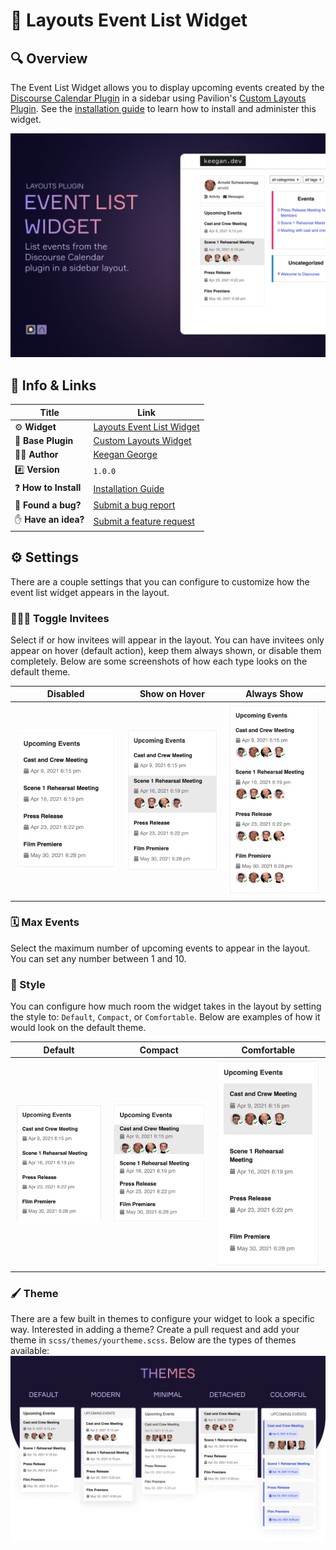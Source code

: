 # 📅 Layouts Event List Widget

## 🔍 Overview

The Event List Widget allows you to display upcoming events created by the [Discourse Calendar Plugin](https://meta.discourse.org/t/discourse-calendar/97376) in a sidebar using Pavilion's [Custom Layouts Plugin](https://meta.discourse.org/t/custom-layouts-plugin/55208). See the [installation guide](https://thepavilion.io/t/installation-and-setup/3200) to learn how to install and administer this widget.

![Banner Image](readme-screenshots/header.png)

## 🔗 Info &amp; Links

| Title                 | Link                                                                                   |
| --------------------- | -------------------------------------------------------------------------------------- |
| ⚙️ **Widget**         | [Layouts Event List Widget](https://github.com/keegangeorge/layouts-event-list-widget) |
| 🔌 **Base Plugin**    | [Custom Layouts Widget](https://meta.discourse.org/t/custom-layouts-plugin/55208)      |
| 👨‍💻 **Author**         | [Keegan George](https://github.com/keegangeorge/)                                      |
| #️⃣ **Version**        | `1.0.0`                                                                                |
| ❓ **How to Install** | [Installation Guide](https://thepavilion.io/t/installation-and-setup/3200)             |
| 🐛 **Found a bug?**   | [Submit a bug report](https://thepavilion.io/w/bug-report/steps/intro)                 |
| ✋ **Have an idea?**  | [Submit a feature request](https://thepavilion.io/w/bug-report/steps/intro)            |

<!-- 💬 **Additional Info**| [Discourse Topic](coming-soon) -->

## ⚙️ Settings

There are a couple settings that you can configure to customize how the event list widget appears in the layout.

### 🧑‍🤝‍🧑 Toggle Invitees

Select if or how invitees will appear in the layout. You can have invitees only appear on hover (default action), keep them always shown, or disable them completely. Below are some screenshots of how each type looks on the default theme.

| Disabled                                                         | Show on Hover                                                             | Always Show                                                           |
| ---------------------------------------------------------------- | ------------------------------------------------------------------------- | --------------------------------------------------------------------- |
| ![Disabled Invitees](readme-screenshots/invitees/never-show.png) | ![Invitees shown on hover](readme-screenshots/invitees/show-on-hover.png) | ![Invitees always shown](readme-screenshots/invitees/always-show.png) |

### 🗓️ Max Events

Select the maximum number of upcoming events to appear in the layout. You can set any number between 1 and 10.

### 📄 Style

You can configure how much room the widget takes in the layout by setting the style to: `Default`, `Compact`, or `Comfortable`. Below are examples of how it would look on the default theme.

| Default                                          | Compact                                          | Comfortable                                              |
| ------------------------------------------------ | ------------------------------------------------ | -------------------------------------------------------- |
| ![Default](readme-screenshots/style/default.png) | ![Compact](readme-screenshots/style/compact.png) | ![Comfortable](readme-screenshots/style/comfortable.png) |

### 🖌️ Theme

There are a few built in themes to configure your widget to look a specific way. Interested in adding a theme? Create a pull request and add your theme in `scss/themes/yourtheme.scss`. Below are the types of themes available:
![Themes](readme-screenshots/themes.png)
